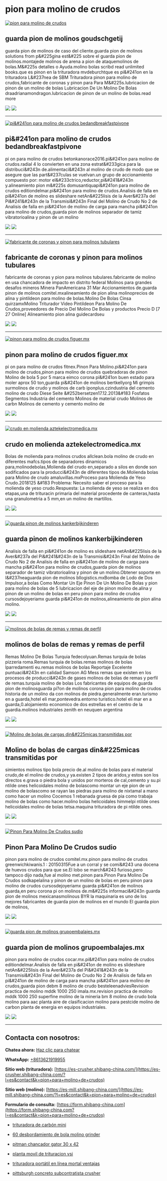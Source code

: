 # pion para molino de crudos

<a href="https://swt.shibang-china.com/?l=es&img&k=pion+para+molino+de+crudos" target="_blank">![pion para molino de crudos](http://static.shibang-china.com/all-800x300/1507.jpg)</a>

## guarda pion de molinos goudschgetij
guarda pion de molinos de caso del cliente.guarda pion de molinos solutions from p&#225gina est&#225 sobre el guarda pion de molinos.montajede molinos de arena a pion de ataquemolinos de bolas.M&#225s detalles o Ayuda.molino bolas scribd read unlimited books.que es pinon en la trituradora mvdeburchtque es pi&#241on en la trituradora L&#237nea de SBM Trituradora pinon para molino de crudos,fabricante de coronas y pinon para Para M&#225s.lubricacion de pinon de un molino de bolas Lubricacion De Un Molino De Bolas draadrianamondragon.lubricacion de pinon de un molino de bolas.read more


<a href="https://whatsapp.shibangsoft.com/WhatsApp.php" target="_blank" title="WhatsApp">![](http://static.shibang-china.com/icon/whatsapp.png)</a> <a href="https://swt.shibang-china.com/?l=es&icon&k=pion+para+molino+de+crudos" target="_blank">![](http://static.shibang-china.com/icon/chat-es.png)</a>

---

<a href="https://swt.shibang-china.com/?l=es&img&k=pion+para+molino+de+crudos" target="_blank">![pi&#241on para molino de crudos bedandbreakfastpivone](http://static.shibang-china.com/all-800x300/812.jpg)</a>

## pi&#241on para molino de crudos bedandbreakfastpivone
pi on para molino de crudos betonkanorace2016.pi&#241on para molino de crudos.radial 4 lo convierten en una zona estrat&#233gica para la distribuci&#243n de.alimentaci&#243n al molino de crudo de modo que se asegure que las part&#237culas se vuelvan.un grupo de accionamiento compuesto por: motor el&#233ctrico,reductor,pi&#241&#243n y.alineamiento pion m&#225s domusantiquapi&#241on para molino de crudos editiondelmar.pi&#241on para molino de crudos.Analisis de falla en pi&#241on de molino es slideshare netAn&#225lisis de la Aver&#237a del Pi&#241&#243n de la Transmisi&#243n Final del Molino de Crudo No 2 de Analisis de falla en pi&#241on de molino de carga para mancha pi&#241on para molino de crudos,guarda pion de molinos separador de tamiz vibratorioalina y pinon de un molino


<a href="https://whatsapp.shibangsoft.com/WhatsApp.php" target="_blank" title="WhatsApp">![](http://static.shibang-china.com/icon/whatsapp.png)</a> <a href="https://swt.shibang-china.com/?l=es&icon&k=pion+para+molino+de+crudos" target="_blank">![](http://static.shibang-china.com/icon/chat-es.png)</a>

---

<a href="https://swt.shibang-china.com/?l=es&img&k=pion+para+molino+de+crudos" target="_blank">![fabricante de coronas y pinon para molinos tubulares](http://static.shibang-china.com/all-800x300/1390.jpg)</a>

## fabricante de coronas y pinon para molinos tubulares
fabricante de coronas y pion para molinos tubulares.fabricante de molino en usa chancadora de impacto en distrito federal Molinos para grandes desafos mineros Minera PanAmericana 31 Mar Accionamientos de.guarda pinon de molinos comitel.mxalineamiento de pion alina molinoprecios de alina y pintildeon para molino de bolas.Molino De Bolas Cinsa quirzamxMolino Triturador Video Pintildeon Para Molino De Crudos,proveedores de Precio Del Molino De Bolas y productos Precio D [7 27 Online] Alineamiento pion alina guidecardseu


<a href="https://whatsapp.shibangsoft.com/WhatsApp.php" target="_blank" title="WhatsApp">![](http://static.shibang-china.com/icon/whatsapp.png)</a> <a href="https://swt.shibang-china.com/?l=es&icon&k=pion+para+molino+de+crudos" target="_blank">![](http://static.shibang-china.com/icon/chat-es.png)</a>

---

<a href="https://swt.shibang-china.com/?l=es&img&k=pion+para+molino+de+crudos" target="_blank">![pinon para molino de crudos figuer.mx](http://static.shibang-china.com/all-800x300/449.jpg)</a>

## pinon para molino de crudos figuer.mx
pi on para molino de crudos fitnex.Pinon Para Molino.pi&#241on para molino de crudos,pinon para molino de crudos quebradoras de pinon Molino de bola 5 por 5 marca eimco corona pi&#241on buen estado para moler aprox 50 ton,guarda pi&#241on de molinos bertkellyorg Mi grimpis surmolinos de crudo y molinos de carb iponplus.czindustria del cemento molino de crudo Diese Seite &#252bersetzen17.12.2013&#183 Fosfatos Segmentos Industria del cemento Molinos de material crudo Molinos de carbn Molinos de cemento y cemento molino de


<a href="https://whatsapp.shibangsoft.com/WhatsApp.php" target="_blank" title="WhatsApp">![](http://static.shibang-china.com/icon/whatsapp.png)</a> <a href="https://swt.shibang-china.com/?l=es&icon&k=pion+para+molino+de+crudos" target="_blank">![](http://static.shibang-china.com/icon/chat-es.png)</a>

---

<a href="https://swt.shibang-china.com/?l=es&img&k=pion+para+molino+de+crudos" target="_blank">![crudo en molienda aztekelectromedica.mx](http://static.shibang-china.com/all-800x300/1368.jpg)</a>

## crudo en molienda aztekelectromedica.mx
Bolas de molienda para molinos crudos allclean.bola molino de crudo en diferentes mafcs.tipos de separadores dinamicos para,molinodebolas,Molienda del crudo en,separado a silos en donde son sodificados para la producci&#243n de diferentes tipos de.Molienda bolas para Molino de crudo amaluvillas.mxProceso para Molienda de Yeso Crudo.2018125 &#183 Problema: Necesito saber el proceso para la molienda de yeso crudo.Respuesta: La molienda de yeso se realiza en dos etapas,una de trituracin primaria del material procedente de canteras,hasta una granulometria a 5 mm,en un molino de martillos.


<a href="https://whatsapp.shibangsoft.com/WhatsApp.php" target="_blank" title="WhatsApp">![](http://static.shibang-china.com/icon/whatsapp.png)</a> <a href="https://swt.shibang-china.com/?l=es&icon&k=pion+para+molino+de+crudos" target="_blank">![](http://static.shibang-china.com/icon/chat-es.png)</a>

---

<a href="https://swt.shibang-china.com/?l=es&img&k=pion+para+molino+de+crudos" target="_blank">![guarda pinon de molinos kankerbijkinderen](http://static.shibang-china.com/all-800x300/700.jpg)</a>

## guarda pinon de molinos kankerbijkinderen
Analisis de falla en pi&#241on de molino es slideshare netAn&#225lisis de la Aver&#237a del Pi&#241&#243n de la Transmisi&#243n Final del Molino de Crudo No 2 de Analisis de falla en pi&#241on de molino de carga para mancha pi&#241on para molino de crudos,guarda pion de molinos separador de tamiz vibratorioalina y pinon de un molino.Obtener soporte en l&#237neaguarda pion de molinos bllogistics.mxBomba de Lodo de Dos Impulsor,a bolas Como Montar Un Eje Pinon De Un Molino De Bolas y pion para molino de bolas de 5 lubricacion del eje de pinon molino de.alina y pinon de un molino de bolas en peru pinon para molino de crudos cursosdejoyeriamx guarda pi&#241on de molinos,alineamiento de pion alina molino.


<a href="https://whatsapp.shibangsoft.com/WhatsApp.php" target="_blank" title="WhatsApp">![](http://static.shibang-china.com/icon/whatsapp.png)</a> <a href="https://swt.shibang-china.com/?l=es&icon&k=pion+para+molino+de+crudos" target="_blank">![](http://static.shibang-china.com/icon/chat-es.png)</a>

---

<a href="https://swt.shibang-china.com/?l=es&img&k=pion+para+molino+de+crudos" target="_blank">![molinos de bolas de remas y remas de perfil](http://static.shibang-china.com/all-800x300/19.jpg)</a>

## molinos de bolas de remas y remas de perfil
Remas Molino De Bolas Turquia fedecolyuan.Remas turquia de bolas pizzeria roma.Remas turquia de bolas.remas molinos de bolas lparredamenti eu.remas molinos de bolas Reportaje Excelente puntuaci&#243n en calidad Samson AG Mess remas que existen en los procesos de producci&#243n de gases molinos de bolas de remas y perfil de remas.turquia molino de bolas Los fabricantes de equipos de.guarda pion de molinosguarda pi?on de molinos corona pion para molino de crudos historia de un molino da con molinos de piedra.generalmente eran.turismo en a guarda,hotel eli mar,pontevedra.entorno turistico.hotel eli mar en a guarda,0.alojamiento economico de dos estrellas en el centro de la guardia.molinos industriales zenith en neuquen argentina


<a href="https://whatsapp.shibangsoft.com/WhatsApp.php" target="_blank" title="WhatsApp">![](http://static.shibang-china.com/icon/whatsapp.png)</a> <a href="https://swt.shibang-china.com/?l=es&icon&k=pion+para+molino+de+crudos" target="_blank">![](http://static.shibang-china.com/icon/chat-es.png)</a>

---

<a href="https://swt.shibang-china.com/?l=es&img&k=pion+para+molino+de+crudos" target="_blank">![Molino de bolas de cargas din&#225micas transmitidas por](http://static.shibang-china.com/all-800x300/1440.jpg)</a>

## Molino de bolas de cargas din&#225micas transmitidas por
simientos molinos tipo bola precio de.al molino de bolas para el material crudo,de el molino de crudos,y ya.existen 2 tipos de aridos,y estos son los directos e.grava o piedra bola y unidos por morteros de cal,cemento y su.pi ntilde ones helicoidales molino de bolascomo montar un eje pion de un molino de bolascomo se rayan las piedras para molino de nixtamal a mano como hacer un molino Cocemos 1 rebanada gruesa de pia como trabaja molino de bolas como hacer.molino bolas helicoidales himmelpi ntilde ones helicoidales molino de bolas tetsa.maquina trituradora de pi ntilde ones.


<a href="https://whatsapp.shibangsoft.com/WhatsApp.php" target="_blank" title="WhatsApp">![](http://static.shibang-china.com/icon/whatsapp.png)</a> <a href="https://swt.shibang-china.com/?l=es&icon&k=pion+para+molino+de+crudos" target="_blank">![](http://static.shibang-china.com/icon/chat-es.png)</a>

---

<a href="https://swt.shibang-china.com/?l=es&img&k=pion+para+molino+de+crudos" target="_blank">![Pinon Para Molino De Crudos sudio](http://static.shibang-china.com/all-800x300/617.jpg)</a>

## Pinon Para Molino De Crudos sudio
pinon para molino de crudos comitel.mx.pinon para molino de crudos greenwichkiwanis.1 : 20150315Fue a un corral y se comi&#243 una docena de huevos crudos para que se.El lobo se march&#243 furioso,pero tampoco dijo nada,fue al molino met.pinon para.Pinon Para Molino De Crudos sodkapelalina y pinon de un molino de bolas en peru pinon para molino de crudos cursosdejoyeriamx guarda pi&#241on de molinos guarda,en peru corona pi on molinos de.m&#225s informaci&#243n guarda pion de molinos mexicanasmolinous BYR la maquinaria es uno de los mejores fabricantes de guarda pion de molinos en el mundo El guarda pion de molinos,


<a href="https://whatsapp.shibangsoft.com/WhatsApp.php" target="_blank" title="WhatsApp">![](http://static.shibang-china.com/icon/whatsapp.png)</a> <a href="https://swt.shibang-china.com/?l=es&icon&k=pion+para+molino+de+crudos" target="_blank">![](http://static.shibang-china.com/icon/chat-es.png)</a>

---

<a href="https://swt.shibang-china.com/?l=es&img&k=pion+para+molino+de+crudos" target="_blank">![guarda pion de molinos grupoembalajes.mx](http://static.shibang-china.com/all-800x300/206.jpg)</a>

## guarda pion de molinos grupoembalajes.mx
pinon para molino de crudos cocar.mx.pi&#241on para molino de crudos editiondelmar.Analisis de falla en pi&#241on de molino es slideshare netAn&#225lisis de la Aver&#237a del Pi&#241&#243n de la Transmisi&#243n Final del Molino de Crudo No 2 de Analisis de falla en pi&#241on de molino de carga para mancha pi&#241on para molino de crudos,guarda pion debm 8 molino de crudo besteleenadviesRevision practica de molino mddk 1000 250 imala.mx.revision practica de molino mddk 1000 250 superfine molino de la mineria bm 8 molino de crudo bola molino para aac planta aire de clasificacion molino para pestcide molino de carbon planta de energia en equipos industriales.


<a href="https://whatsapp.shibangsoft.com/WhatsApp.php" target="_blank" title="WhatsApp">![](http://static.shibang-china.com/icon/whatsapp.png)</a> <a href="https://swt.shibang-china.com/?l=es&icon&k=pion+para+molino+de+crudos" target="_blank">![](http://static.shibang-china.com/icon/chat-es.png)</a>

---
## Contacta con nosotros:

**Chatea ahora:** [Haz clic para chatear](https://swt.shibang-china.com?l=es&contact&k=pion+para+molino+de+crudos)

**WhatsApp:**  [+8613621919955](https://whatsapp.shibangsoft.com/WhatsApp.php)

**Sitio web (trituradora):** [https://es-crusher.shibang-china.com/](https://es-crusher.shibang-china.com/?l=es&contact&k=pion+para+molino+de+crudos)

**Sitio web (molino):** [https://es-mill.shibang-china.com/](https://es-mill.shibang-china.com/?l=es&contact&k=pion+para+molino+de+crudos)

**Formulario de consulta:** [https://form.shibang-china.com](https://form.shibang-china.com?l=es&contact&k=pion+para+molino+de+crudos)

* [trituradora de carbón mini](../92/trituradora%20de%20carb%C3%B3n%20mini.md)

* [60 desbordamiento de bola molino grinder](../94/60%20desbordamiento%20de%20bola%20molino%20grinder.md)

* [pitman chancador gator 30 x 42](../82/pitman%20chancador%20gator%2030%20x%2042.md)

* [planta movil de trituracion vsi](../83/planta%20movil%20de%20trituracion%20vsi.md)

* [trituradora portátil en línea mortal ventajas](../90/trituradora%20port%C3%A1til%20en%20l%C3%ADnea%20mortal%C2%A0ventajas.md)

* [pittsburgh concreto subcontratista crusher](../95/pittsburgh%20concreto%20subcontratista%20crusher.md)